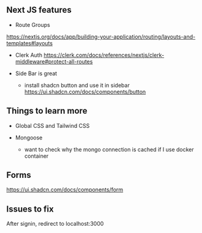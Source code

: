 ## Next JS features

- Route Groups

https://nextjs.org/docs/app/building-your-application/routing/layouts-and-templates#layouts

- Clerk Auth
  https://clerk.com/docs/references/nextjs/clerk-middleware#protect-all-routes

- Side Bar is great
  - install shadcn button and use it in sidebar
    https://ui.shadcn.com/docs/components/button

## Things to learn more

- Global CSS and Tailwind CSS

- Mongoose
  - want to check why the mongo connection is cached if I use docker container

## Forms

https://ui.shadcn.com/docs/components/form

## Issues to fix

After signin, redirect to localhost:3000
